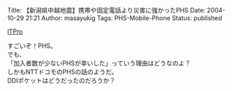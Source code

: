 Title: 【新潟県中越地震】携帯や固定電話より災害に強かったPHS
Date: 2004-10-29 21:21
Author: masayukig
Tags: PHS-Mobile-Phone
Status: published

[ITPro](http://itpro.nikkeibp.co.jp/free/NCC/NEWS/20041028/151844/)

すごいぞ！PHS。  
でも、  
「加入者数が少ないPHSが幸いした」っていう理由はどうなのよ？  
しかもNTTドコモのPHSの話のようだ。  
DDIポケットはどうだったのだろうか？
